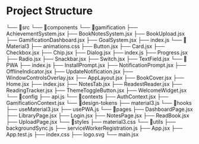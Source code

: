 # Project Structure

└── 📁src
    └── 📁components
        └── 📁gamification
            ├── AchievementSystem.jsx
            ├── BookNotesSystem.jsx
            ├── BookUpload.jsx
            ├── GamificationDashboard.jsx
            ├── GoalSystem.jsx
            ├── index.js
        └── 📁Material3
            ├── animations.css
            ├── Button.jsx
            ├── Card.jsx
            ├── Checkbox.jsx
            ├── Chip.jsx
            ├── Dialog.jsx
            ├── index.js
            ├── Progress.jsx
            ├── Radio.jsx
            ├── Snackbar.jsx
            ├── Switch.jsx
            ├── TextField.jsx
        └── 📁PWA
            ├── index.js
            ├── InstallPrompt.jsx
            ├── NotificationPrompt.jsx
            ├── OfflineIndicator.jsx
            ├── UpdateNotification.jsx
            ├── WindowControlsOverlay.jsx
        ├── AppLayout.jsx
        ├── BookCover.jsx
        ├── Home.jsx
        ├── index.jsx
        ├── NotesTab.jsx
        ├── ReadestReader.jsx
        ├── ReadingTracker.jsx
        ├── ThemeToggleButton.jsx
        ├── WelcomeWidget.jsx
    └── 📁config
        ├── api.js
    └── 📁contexts
        ├── AuthContext.jsx
        ├── GamificationContext.jsx
    └── 📁design-tokens
        ├── material3.js
    └── 📁hooks
        ├── useMaterial3.jsx
        ├── usePWA.js
    └── 📁pages
        ├── DashboardPage.jsx
        ├── LibraryPage.jsx
        ├── Login.jsx
        ├── NotesPage.jsx
        ├── ReadBook.jsx
        ├── UploadPage.jsx
    └── 📁styles
        ├── material3.css
    └── 📁utils
        ├── backgroundSync.js
        ├── serviceWorkerRegistration.js
    ├── App.jsx
    ├── App.test.js
    ├── index.css
    ├── logo.svg
    └── main.jsx
```